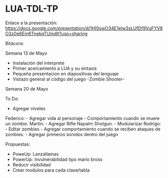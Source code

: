 # LUA-TDL-TP

Enlace a la presentación: 
https://docs.google.com/presentation/d/1HI0swO34E1elw3sLUfDf9VuFYV8O3z0e6Em6TnekqTU/edit?usp=sharing


Bitácora:

Semana 13 de Mayo

- Instalación del interprete
- Primer acercamiento a LUA y su sintaxis
- Pequeña presentacion en diapositivas del lenguaje
- Vistazo general al código del juego -Zombie Shooter-


Semana 20 de Mayo

To Do:

- Agregar niveles

Federico: 
    - Agregar vida al personaje
    - Comportamiento cuando se muere un zombie.
Martin: 
    - Agregar Rifle Napalm Shotgun.
    - Modularizar
Rodrigo: 
    - Editar zombies 
    - Agregar comportamiento cuando se reciben ataques de zombies.
    - Agregar primeros sonidos dentro del juego

Propuestas:

- PoweUp: Lanzallamas
- PowerUp: Invulnerabilidad tipo mario bross
- Reducir visibilidad
- Crear modulos para cada clase/tabla
